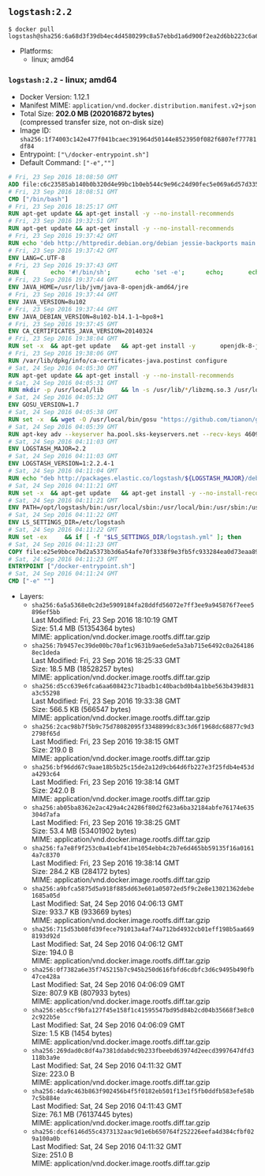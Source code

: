## `logstash:2.2`

```console
$ docker pull logstash@sha256:6a68d3f39db4ec4d4580299c8a57ebbd1a6d900f2ea2d6bb223c6a625fd60f65
```

-	Platforms:
	-	linux; amd64

### `logstash:2.2` - linux; amd64

-	Docker Version: 1.12.1
-	Manifest MIME: `application/vnd.docker.distribution.manifest.v2+json`
-	Total Size: **202.0 MB (202016872 bytes)**  
	(compressed transfer size, not on-disk size)
-	Image ID: `sha256:1f74003c142e477f041bcaec391964d50144e8523950f082f6807ef77781df84`
-	Entrypoint: `["\/docker-entrypoint.sh"]`
-	Default Command: `["-e",""]`

```dockerfile
# Fri, 23 Sep 2016 18:08:50 GMT
ADD file:c6c23585ab140b0b320d4e99bc1b0eb544c9e96c24d90fec5e069a6d57d335ca in / 
# Fri, 23 Sep 2016 18:08:51 GMT
CMD ["/bin/bash"]
# Fri, 23 Sep 2016 18:25:17 GMT
RUN apt-get update && apt-get install -y --no-install-recommends 		ca-certificates 		curl 		wget 	&& rm -rf /var/lib/apt/lists/*
# Fri, 23 Sep 2016 19:32:51 GMT
RUN apt-get update && apt-get install -y --no-install-recommends 		bzip2 		unzip 		xz-utils 	&& rm -rf /var/lib/apt/lists/*
# Fri, 23 Sep 2016 19:37:42 GMT
RUN echo 'deb http://httpredir.debian.org/debian jessie-backports main' > /etc/apt/sources.list.d/jessie-backports.list
# Fri, 23 Sep 2016 19:37:42 GMT
ENV LANG=C.UTF-8
# Fri, 23 Sep 2016 19:37:43 GMT
RUN { 		echo '#!/bin/sh'; 		echo 'set -e'; 		echo; 		echo 'dirname "$(dirname "$(readlink -f "$(which javac || which java)")")"'; 	} > /usr/local/bin/docker-java-home 	&& chmod +x /usr/local/bin/docker-java-home
# Fri, 23 Sep 2016 19:37:44 GMT
ENV JAVA_HOME=/usr/lib/jvm/java-8-openjdk-amd64/jre
# Fri, 23 Sep 2016 19:37:44 GMT
ENV JAVA_VERSION=8u102
# Fri, 23 Sep 2016 19:37:44 GMT
ENV JAVA_DEBIAN_VERSION=8u102-b14.1-1~bpo8+1
# Fri, 23 Sep 2016 19:37:45 GMT
ENV CA_CERTIFICATES_JAVA_VERSION=20140324
# Fri, 23 Sep 2016 19:38:04 GMT
RUN set -x 	&& apt-get update 	&& apt-get install -y 		openjdk-8-jre-headless="$JAVA_DEBIAN_VERSION" 		ca-certificates-java="$CA_CERTIFICATES_JAVA_VERSION" 	&& rm -rf /var/lib/apt/lists/* 	&& [ "$JAVA_HOME" = "$(docker-java-home)" ]
# Fri, 23 Sep 2016 19:38:06 GMT
RUN /var/lib/dpkg/info/ca-certificates-java.postinst configure
# Sat, 24 Sep 2016 04:05:30 GMT
RUN apt-get update && apt-get install -y --no-install-recommends 		libzmq3 	&& rm -rf /var/lib/apt/lists/*
# Sat, 24 Sep 2016 04:05:31 GMT
RUN mkdir -p /usr/local/lib 	&& ln -s /usr/lib/*/libzmq.so.3 /usr/local/lib/libzmq.so
# Sat, 24 Sep 2016 04:05:32 GMT
ENV GOSU_VERSION=1.7
# Sat, 24 Sep 2016 04:05:38 GMT
RUN set -x 	&& wget -O /usr/local/bin/gosu "https://github.com/tianon/gosu/releases/download/$GOSU_VERSION/gosu-$(dpkg --print-architecture)" 	&& wget -O /usr/local/bin/gosu.asc "https://github.com/tianon/gosu/releases/download/$GOSU_VERSION/gosu-$(dpkg --print-architecture).asc" 	&& export GNUPGHOME="$(mktemp -d)" 	&& gpg --keyserver ha.pool.sks-keyservers.net --recv-keys B42F6819007F00F88E364FD4036A9C25BF357DD4 	&& gpg --batch --verify /usr/local/bin/gosu.asc /usr/local/bin/gosu 	&& rm -r "$GNUPGHOME" /usr/local/bin/gosu.asc 	&& chmod +x /usr/local/bin/gosu 	&& gosu nobody true
# Sat, 24 Sep 2016 04:05:39 GMT
RUN apt-key adv --keyserver ha.pool.sks-keyservers.net --recv-keys 46095ACC8548582C1A2699A9D27D666CD88E42B4
# Sat, 24 Sep 2016 04:11:03 GMT
ENV LOGSTASH_MAJOR=2.2
# Sat, 24 Sep 2016 04:11:03 GMT
ENV LOGSTASH_VERSION=1:2.2.4-1
# Sat, 24 Sep 2016 04:11:04 GMT
RUN echo "deb http://packages.elastic.co/logstash/${LOGSTASH_MAJOR}/debian stable main" > /etc/apt/sources.list.d/logstash.list
# Sat, 24 Sep 2016 04:11:21 GMT
RUN set -x 	&& apt-get update 	&& apt-get install -y --no-install-recommends logstash=$LOGSTASH_VERSION 	&& rm -rf /var/lib/apt/lists/*
# Sat, 24 Sep 2016 04:11:21 GMT
ENV PATH=/opt/logstash/bin:/usr/local/sbin:/usr/local/bin:/usr/sbin:/usr/bin:/sbin:/bin
# Sat, 24 Sep 2016 04:11:22 GMT
ENV LS_SETTINGS_DIR=/etc/logstash
# Sat, 24 Sep 2016 04:11:22 GMT
RUN set -ex 	&& if [ -f "$LS_SETTINGS_DIR/logstash.yml" ]; then 		sed -ri 's!^(path.log|path.config):!#&!g' "$LS_SETTINGS_DIR/logstash.yml"; 	fi
# Sat, 24 Sep 2016 04:11:23 GMT
COPY file:e25e9bbce7bd2a5373b3d6a54afe70f3338f9e3fb5fc933284ea0d73eaa8985c in / 
# Sat, 24 Sep 2016 04:11:23 GMT
ENTRYPOINT ["/docker-entrypoint.sh"]
# Sat, 24 Sep 2016 04:11:24 GMT
CMD ["-e" ""]
```

-	Layers:
	-	`sha256:6a5a5368e0c2d3e5909184fa28ddfd56072e7ff3ee9a945876f7eee5896ef5bb`  
		Last Modified: Fri, 23 Sep 2016 18:10:19 GMT  
		Size: 51.4 MB (51354364 bytes)  
		MIME: application/vnd.docker.image.rootfs.diff.tar.gzip
	-	`sha256:7b9457ec39de00bc70af1c9631b9ae6ede5a3ab715e6492c0a2641868ec1deda`  
		Last Modified: Fri, 23 Sep 2016 18:25:33 GMT  
		Size: 18.5 MB (18528257 bytes)  
		MIME: application/vnd.docker.image.rootfs.diff.tar.gzip
	-	`sha256:d5cc639e6fca6aa608423c71badb1c40bacbd0b4a1bbe563b439d831a3c55298`  
		Last Modified: Fri, 23 Sep 2016 19:33:38 GMT  
		Size: 566.5 KB (566547 bytes)  
		MIME: application/vnd.docker.image.rootfs.diff.tar.gzip
	-	`sha256:2cac98b7f5b9c75d78082095f3348899dc83c3d6f1968dc68877c9d32798f65d`  
		Last Modified: Fri, 23 Sep 2016 19:38:15 GMT  
		Size: 219.0 B  
		MIME: application/vnd.docker.image.rootfs.diff.tar.gzip
	-	`sha256:bf96dd67c9aae18b5b25c15de2a12d9cb64d6fb227e3f25fdb4e453da4293c64`  
		Last Modified: Fri, 23 Sep 2016 19:38:14 GMT  
		Size: 242.0 B  
		MIME: application/vnd.docker.image.rootfs.diff.tar.gzip
	-	`sha256:ab05ba8362e2ac429a4c24286f80d2f623a6ba32184abfe76174e635304d7afa`  
		Last Modified: Fri, 23 Sep 2016 19:38:25 GMT  
		Size: 53.4 MB (53401902 bytes)  
		MIME: application/vnd.docker.image.rootfs.diff.tar.gzip
	-	`sha256:fa7e8f9f253c0a41ebf41be1054ebb4c2b7e6d465bb59135f16a01614a7c8370`  
		Last Modified: Fri, 23 Sep 2016 19:38:14 GMT  
		Size: 284.2 KB (284172 bytes)  
		MIME: application/vnd.docker.image.rootfs.diff.tar.gzip
	-	`sha256:a9bfca5875d5a918f885dd63e601a05072ed5f9c2e8e13021362debe1685a05d`  
		Last Modified: Sat, 24 Sep 2016 04:06:13 GMT  
		Size: 933.7 KB (933669 bytes)  
		MIME: application/vnd.docker.image.rootfs.diff.tar.gzip
	-	`sha256:715d53b08fd39fece791013a4af74a712bd4932cb01eff198b5aa6698193d92d`  
		Last Modified: Sat, 24 Sep 2016 04:06:12 GMT  
		Size: 194.0 B  
		MIME: application/vnd.docker.image.rootfs.diff.tar.gzip
	-	`sha256:0f7382a6e35f745215b7c945b250d616fbfd6cdbfc3d6c9495b490fb47ce428a`  
		Last Modified: Sat, 24 Sep 2016 04:06:09 GMT  
		Size: 807.9 KB (807933 bytes)  
		MIME: application/vnd.docker.image.rootfs.diff.tar.gzip
	-	`sha256:eb5ccf9bfa127f45e158f1c41595547bd95d84b2cd04b35668f3e8c02c922b5e`  
		Last Modified: Sat, 24 Sep 2016 04:06:09 GMT  
		Size: 1.5 KB (1454 bytes)  
		MIME: application/vnd.docker.image.rootfs.diff.tar.gzip
	-	`sha256:269dad0c8df4a7381ddabdc9b233fbeebd63974d2eecd3997647dfd3118b3a9e`  
		Last Modified: Sat, 24 Sep 2016 04:11:32 GMT  
		Size: 223.0 B  
		MIME: application/vnd.docker.image.rootfs.diff.tar.gzip
	-	`sha256:4da9c463b863f902456b4f5f0182eb501f13e1f5fb0ddfb583efe58b7c5b884e`  
		Last Modified: Sat, 24 Sep 2016 04:11:43 GMT  
		Size: 76.1 MB (76137445 bytes)  
		MIME: application/vnd.docker.image.rootfs.diff.tar.gzip
	-	`sha256:dcef6146d55c4373132aac9d1e6b650764f252226eefa4d384cfbf029a100a0b`  
		Last Modified: Sat, 24 Sep 2016 04:11:32 GMT  
		Size: 251.0 B  
		MIME: application/vnd.docker.image.rootfs.diff.tar.gzip
